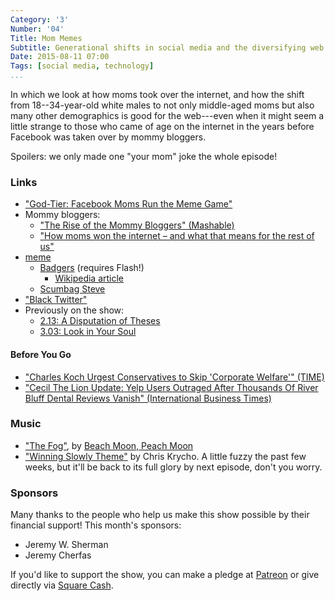 ```yaml
---
Category: '3'
Number: '04'
Title: Mom Memes
Subtitle: Generational shifts in social media and the diversifying web
Date: 2015-08-11 07:00
Tags: [social media, technology]
...
```


In which we look at how moms took over the internet, and how the shift from
18--34-year-old white males to not only middle-aged moms but also many other
demographics is good for the web---even when it might seem a little strange to
those who came of age on the internet in the years before Facebook was taken
over by mommy bloggers.

Spoilers: we only made one "your mom" joke the whole episode!

### Links

  - ["God-Tier: Facebook Moms Run the Meme Game"][medium]
  - Mommy bloggers:
      + ["The Rise of the Mommy Bloggers" (Mashable)][mashable]
      + ["How moms won the internet – and what that means for the rest of us"][wp]
  - [meme](https://en.m.wikipedia.org/wiki/Meme)
      + [Badgers](http://badgerbadgerbadger.com) (requires Flash!)
          * [Wikipedia article](https://en.wikipedia.org/wiki/Badgers_(animation))
      + [Scumbag Steve](http://knowyourmeme.com/memes/scumbag-steve)
  - ["Black Twitter"](https://en.m.wikipedia.org/wiki/Black_Twitter)
  - Previously on the show:
      + [2.13: A Disputation of Theses](http://www.winningslowly.org/2.13/)
      + [3.03: Look in Your Soul](http://www.winningslowly.org/3.03/)

[medium]: https://medium.com/message/god-tier-facebook-moms-run-the-meme-game-1e56ef0d31ec
[mashable]: http://mashable.com/2012/05/08/mommy-blogger-infographic/
[wp]: http://www.washingtonpost.com/news/the-intersect/wp/2015/07/16/how-moms-won-the-internet-and-what-that-means-for-the-rest-of-us/

#### Before You Go

  - ["Charles Koch Urgest Conservatives to Skip 'Corporate Welfare'" (TIME)][time]
  - ["Cecil The Lion Update: Yelp Users Outraged After Thousands Of River Bluff
    Dental Reviews Vanish" (International Business Times)][yelp]

[time]: http://time.com/3981312/charles-koch-corporate-welfare/
[yelp]: http://www.ibtimes.com/cecil-lion-update-yelp-users-outraged-after-thousands-river-bluff-dental-reviews-2034765

### Music

  - ["The Fog"](https://beachmoonpeachmoon.bandcamp.com/track/the-fog), by
    [Beach Moon, Peach Moon](http://www.papertrailrecords.com/beachmoonpeachmoon)
  - ["Winning Slowly Theme"](//soundcloud.com/chriskrycho/winning-slowly)
    by Chris Krycho. A little fuzzy the past few weeks, but it'll be back to its
    full glory by next episode, don't you worry.

### Sponsors

Many thanks to the people who help us make this show possible by their financial
support! This month's sponsors:

  - Jeremy W. Sherman
  - Jeremy Cherfas

If you'd like to support the show, you can make a pledge at [Patreon] or give
directly via [Square Cash].

[Patreon]: https://www.patreon.com/winningslowly
[Square Cash]: https://cash.me/$winningslowly
